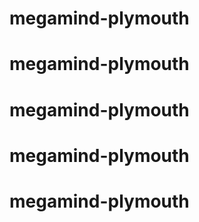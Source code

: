 # megamind-plymouth
# megamind-plymouth
# megamind-plymouth
# megamind-plymouth
# megamind-plymouth
